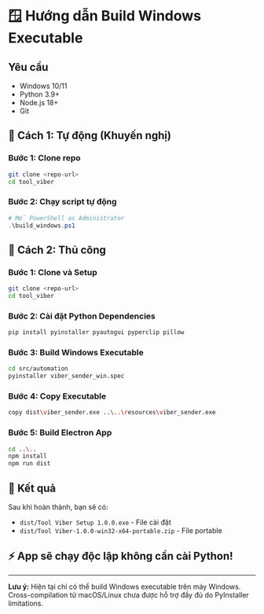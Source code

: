 # 🪟 Hướng dẫn Build Windows Executable

## Yêu cầu
- Windows 10/11
- Python 3.9+
- Node.js 18+
- Git

## 🚀 Cách 1: Tự động (Khuyến nghị)

### Bước 1: Clone repo
```bash
git clone <repo-url>
cd tool_viber
```

### Bước 2: Chạy script tự động
```powershell
# Mở PowerShell as Administrator
.\build_windows.ps1
```

## 🔧 Cách 2: Thủ công

### Bước 1: Clone và Setup
```bash
git clone <repo-url>
cd tool_viber
```

### Bước 2: Cài đặt Python Dependencies
```bash
pip install pyinstaller pyautogui pyperclip pillow
```

### Bước 3: Build Windows Executable
```bash
cd src/automation
pyinstaller viber_sender_win.spec
```

### Bước 4: Copy Executable
```bash
copy dist\viber_sender.exe ..\..\resources\viber_sender.exe
```

### Bước 5: Build Electron App
```bash
cd ..\..
npm install
npm run dist
```

## 🎯 Kết quả
Sau khi hoàn thành, bạn sẽ có:
- `dist/Tool Viber Setup 1.0.0.exe` - File cài đặt
- `dist/Tool Viber-1.0.0-win32-x64-portable.zip` - File portable

## ⚡ App sẽ chạy độc lập không cần cài Python!

---

**Lưu ý:** Hiện tại chỉ có thể build Windows executable trên máy Windows. Cross-compilation từ macOS/Linux chưa được hỗ trợ đầy đủ do PyInstaller limitations. 